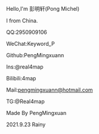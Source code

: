 Hello,I'm 彭明轩(Pong Michel)

I from China.

QQ:2950909106

WeChat:Keyword_P

Github:PengMingxuann

Ins:@real4map

Bilibili:4map

Mail:pengmingxuann@hotmail.com

TG:@Real4map

Made By PengMingxuan

2021.9.23 Rainy

